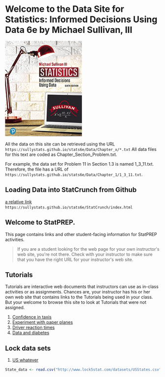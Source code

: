 # Welcome to the Data Site for Statistics: Informed Decisions Using Data 6e by Michael Sullivan, III

   ![](cover.png)

All the data on this site can be retrieved using the URL  `https://sullystats.github.io/stats6e/Data/Chapter_x/*.txt` All data files for this text are coded as Chapter_Section_Problem.txt.  

For example, the data set for Problem 11 in Section 1.3 is named 1_3_11.txt. Therefore, the file has a URL of `https://sullystats.github.io/stats6e/Data/Chapter_1/1_3_11.txt`.

## Loading Data into StatCrunch from Github

[a relative link](StatCrunch/index.md)
`https://sullystats.github.io/stats6e/StatCrunch/index.html`

## Welcome to StatPREP. 

This page contains links and other student-facing information for StatPREP activities.

> If you are a student looking for the web page for your own instructor's web site, you're not there. Check with your instructor to make sure that you have the right URL for your instructor's web site.

## Tutorials

Tutorials are interactive web documents that instructors can use as in-class activities or as assignments. Chances are, your instructor has his or her own web site that contains links to the Tutorials being used in your class. But your welcome to browse this site to look at Tutorials that were not assigned.

1. [Confidence in taxis](https://dtkaplan.shinyapps.io/Confidence_in_Taxis/)
2. [Experiment with paper planes](https://dtkaplan.shinyapps.io/Paper_planes/)
3. [Driver reaction times](http://dtkaplan.shinyapps.io/Traffic_signs)
4. [Data and diabetes](https://dtkaplan.shinyapps.io/Diabetes/)

## Lock data sets

1. [US whatever](http://www.lock5stat.com/datasets/USStates.csv)

```r
State_data <- read.csv("http://www.lock5stat.com/datasets/USStates.csv")
```

